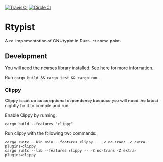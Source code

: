 [![Travis CI](https://travis-ci.org/phansch/rtypist.svg?branch=master)](https://travis-ci.org/phansch/rtypist)
[![Circle CI](https://circleci.com/gh/phansch/rtypist/tree/master.svg?style=svg)](https://circleci.com/gh/phansch/rtypist/tree/master)

# Rtypist

A re-implementation of GNUtypist in Rust.. at some point.


## Development

You will need the ncurses library installed.
See [here](https://github.com/gyscos/Cursive/wiki/Install-ncurses) for more information.

Run `cargo build && cargo test && cargo run`.

### Clippy

Clippy is set up as an optional dependency because you will need the latest nightly for it to compile and run.

Enable Clippy by running:

    cargo build --features "clippy"

Run clippy with the following two commands:

    cargo rustc --bin main --features clippy -- -Z no-trans -Z extra-plugins=clippy
    cargo rustc --lib --features clippy -- -Z no-trans -Z extra-plugins=clippy
